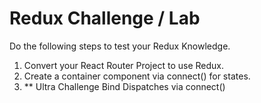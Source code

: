 # Redux Challenge / Lab

Do the following steps to test your Redux Knowledge.

1. Convert your React Router Project to use Redux.
2. Create a container component via connect() for states.
3. ** Ultra Challenge Bind Dispatches via connect()
